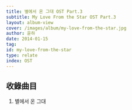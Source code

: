 ```yaml
---
title: 별에서 온 그대 OST Part.3
subtitle: My Love From the Star OST Part.3
layout: album-view
cover: /images/album/my-love-from-the-star.jpg
author: 윤하
date: 2014-01-15
tag:
id: my-love-from-the-star
type: relate
index: OST
---
```


## 收錄曲目

1. 별에서 온 그대
